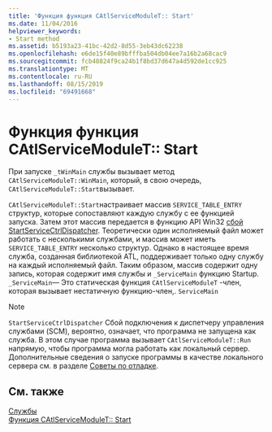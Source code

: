 ```yaml
---
title: 'Функция функция CAtlServiceModuleT:: Start'
ms.date: 11/04/2016
helpviewer_keywords:
- Start method
ms.assetid: b5193a23-41bc-42d2-8d55-3eb43dc62238
ms.openlocfilehash: e6de15f40e89bfffba504db04ee7a16b2a68cac9
ms.sourcegitcommit: fcb48824f9ca24b1f8bd37d647a4d592de1cc925
ms.translationtype: MT
ms.contentlocale: ru-RU
ms.lasthandoff: 08/15/2019
ms.locfileid: "69491668"
---
```

# <a name="catlservicemoduletstart-function"></a>Функция функция CAtlServiceModuleT:: Start

При запуске `_tWinMain` службы вызывает метод `CAtlServiceModuleT::WinMain`, который, в свою очередь, `CAtlServiceModuleT::Start`вызывает.

`CAtlServiceModuleT::Start`настраивает массив `SERVICE_TABLE_ENTRY` структур, которые сопоставляют каждую службу с ее функцией запуска. Затем этот массив передается в функцию API Win32 [сбой StartServiceCtrlDispatcher](/windows/win32/api/winsvc/nf-winsvc-startservicectrldispatcherw). Теоретически один исполняемый файл может работать с несколькими службами, и массив может иметь `SERVICE_TABLE_ENTRY` несколько структур. Однако в настоящее время служба, созданная библиотекой ATL, поддерживает только одну службу на каждый исполняемый файл. Таким образом, массив содержит одну запись, которая содержит имя службы и `_ServiceMain` функцию Startup. `_ServiceMain`— Это статическая функция `CAtlServiceModuleT` -член, которая вызывает нестатичную функцию-член,. `ServiceMain`

> [!NOTE]
>  `StartServiceCtrlDispatcher` Сбой подключения к диспетчеру управления службами (SCM), вероятно, означает, что программа не запущена как служба. В этом случае программа вызывает `CAtlServiceModuleT::Run` напрямую, чтобы программа могла работать как локальный сервер. Дополнительные сведения о запуске программы в качестве локального сервера см. в разделе [Советы по отладке](../atl/debugging-tips.md).

## <a name="see-also"></a>См. также

[Службы](../atl/atl-services.md)<br/>
[Функция CAtlServiceModuleT:: Start](../atl/reference/catlservicemodulet-class.md#start)
